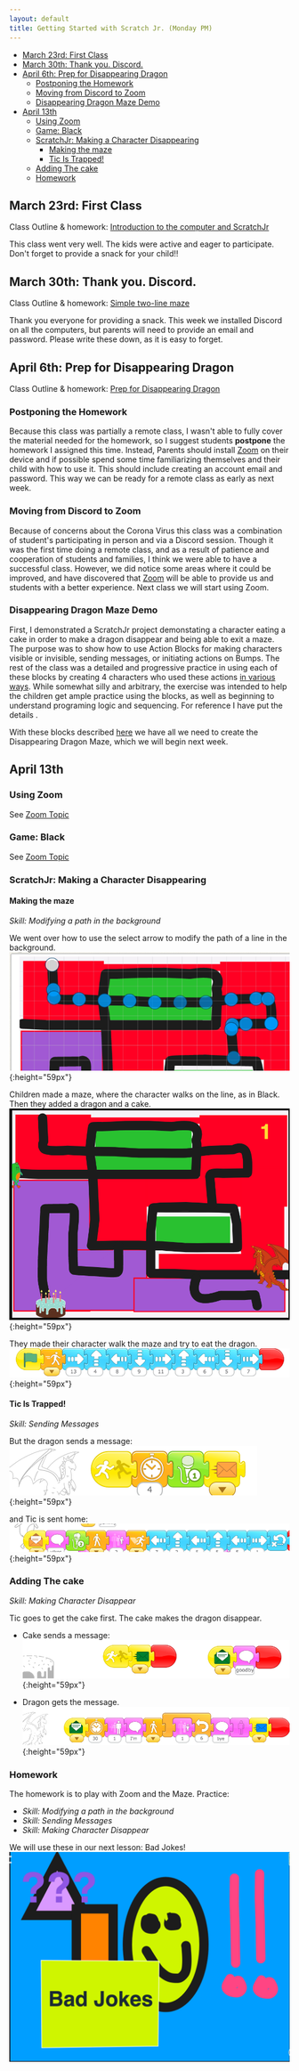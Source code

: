 ```yaml
---
layout: default
title: Getting Started with Scratch Jr. (Monday PM)
---
```

* [March 23rd: First Class](#march-23rd-first-class)
* [March 30th: Thank you. Discord.](#march-30th-thank-you-discord)
* [April 6th: Prep for Disappearing Dragon](#april-6th-prep-for-disappearing-dragon)
  * [Postponing the Homework](#postponing-the-homework)
  * [Moving from Discord to Zoom](#moving-from-discord-to-zoom)
  * [Disappearing Dragon Maze Demo](#disappearing-dragon-maze-demo)
* [April 13th](#april-13th)
  * [Using Zoom](#using-zoom)
  * [Game: Black](#game-black)
  * [ScratchJr: Making a Character Disappearing](#scratchjr-making-a-character-disappearing)
    * [Making the maze](#making-the-maze)
    * [Tic Is Trapped!](#tic-is-trapped)
  * [Adding The cake](#adding-the-cake)
  * [Homework](#homework)


## March 23rd: First Class

Class Outline & homework: [Introduction to the computer and ScratchJr](../lessons/jc_a_001.html)


This class went very well. The kids were active and eager to participate. Don't forget to provide a snack for your child!!


## March 30th: Thank you. Discord.

Class Outline & homework: [Simple two-line maze](../lessons/jc_a_002.html)

Thank you everyone for providing a snack. This week we installed Discord on all the computers, but parents will need to provide an email and password. Please write these down, as it is easy to forget.

## April 6th: Prep for Disappearing Dragon

Class Outline & homework: [Prep for Disappearing Dragon](../lessons/jc_a_003.html)


### Postponing the Homework

Because this class was partially a remote class, I wasn't able to fully cover the material needed for the homework, so I suggest students **postpone** the homework I assigned this time. Instead, Parents should install [Zoom](https://zoom.us/) on their device and if possible spend some time familiarizing themselves and their child with how to use it. This should include creating an account email and password. This way we can be ready for a remote class as early as next week.

### Moving from Discord to Zoom

Because of concerns about the Corona Virus this class was a combination of student's participating in person and via a Discord session. Though it was the first time doing a remote class, and as a result of patience and cooperation of students and families, I think we were able to have a successful class. However, we did notice some areas where it could be improved, and have discovered that [Zoom](https://zoom.us/)  will be able to provide us and students with a better experience. Next class we will start using Zoom. 

### Disappearing Dragon Maze Demo

First, I demonstrated a ScratchJr project demonstating a character eating a cake in order to make a dragon disappear and being able to exit a maze. The purpose was to show how to use Action Blocks for making characters visible or invisible, sending messages, or initiating actions on Bumps. The rest of the class was a detailed and progressive practice in using each of these blocks by creating 4 characters who used these actions [in various ways](./../lessons/jc_a_003.md). While somewhat silly and arbitrary, the exercise was intended to help the children get ample practice using the blocks, as well as beginning to understand programing logic and sequencing. For reference I have put the details .


With these blocks described [here](./../lessons/jc_a_003.html) we have all we need to create the Disappearing Dragon Maze, which we will begin next week.

## April 13th

### Using Zoom

See [Zoom Topic](../lessons/usingZoom.html)

### Game: Black

See [Zoom Topic](../lessons/gameBlack.html)

### ScratchJr: Making a Character Disappearing

#### Making the maze

*Skill: Modifying a path in the background*

We went over how to use the select arrow to modify the path of a line in the background.
![the path of a line in the background](./images/Screen%20Shot%202020-04-14%20at%2011.30.36%20AM.png){:height="59px"}

Children made a maze, where the character walks on the line, as in Black. Then they added a dragon and a cake. 
![maze with dragon and cake](./images/Screen%20Shot%202020-04-14%20at%2011.41.19%20AM.png){:height="59px"}

They made their character walk the maze and try to eat the dragon. 
![Tic walks to dragon](./images/Screen%20Shot%202020-04-14%20at%2011.44.42%20AM.png){:height="59px"}

#### Tic Is Trapped!

*Skill: Sending Messages*

But the dragon sends a message:
![the dragon sends a message](./images/Screen%20Shot%202020-04-14%20at%2011.47.13%20AM.png){:height="59px"}

and Tic is sent home:
![Tic is sent home](./images/Screen%20Shot%202020-04-14%20at%2011.47.25%20AM.png){:height="59px"}

###  Adding The cake

*Skill: Making Character Disappear*

Tic goes to get the cake first. The cake makes the dragon disappear.

* Cake sends a message:
![Cake sends a message](./images/Screen%20Shot%202020-04-14%20at%2011.58.43%20AM.png){:height="59px"}

* Dragon gets the message.
![Dragon gets the message](./images/Screen%20Shot%202020-04-14%20at%2011.58.51%20AM.png){:height="59px"}


### Homework

The homework is to play with Zoom and the Maze. Practice:

* *Skill: Modifying a path in the background*
* *Skill: Sending Messages*
* *Skill: Making Character Disappear*



We will use these in our next lesson: Bad Jokes!
![Bad](./images/Screen%20Shot%202020-04-14%20at%2012.48.59%20PM.png)